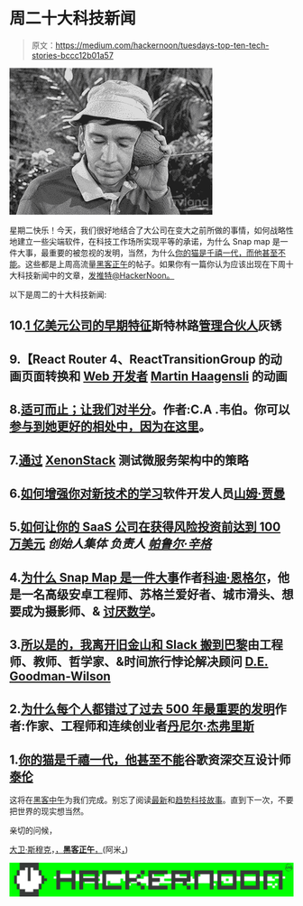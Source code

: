 # 周二十大科技新闻

> 原文：<https://medium.com/hackernoon/tuesdays-top-ten-tech-stories-bccc12b01a57>

![](img/1c569b3e06ba9dbc1a98e03d7fdb1ae4.png)

星期二快乐！今天，我们很好地结合了大公司在变大之前所做的事情，如何战略性地建立一些尖端软件，在科技工作场所实现平等的承诺，为什么 Snap map 是一件大事，最重要的被忽视的发明，当然，为什么[你的猫是千禧一代，而他甚至不能](https://hackernoon.com/your-cat-is-a-millennial-and-he-literally-cant-even-5b540cd42cc1)。这些都是上周高流量[黑客正午](http://hackernoon.com)的帖子。如果你有一篇你认为应该出现在下周十大科技新闻中的文章，[发推特@HackerNoon。](http://twitter.com/@hackernoon)

以下是周二的十大科技新闻:

## 10.[1 亿美元公司的早期特征](https://hackernoon.com/the-early-traits-of-a-100m-company-ed365b4af28a)斯特林路[管理合伙人](https://www.sterlingroad.com/)灰锈

## 9.【React Router 4、ReactTransitionGroup 的动画页面转换和 [Web 开发者](https://github.com/mhaagens) [Martin Haagensli](https://medium.com/u/a7ab0b9e9e1e?source=post_page-----bccc12b01a57--------------------------------) 的动画

## 8.[适可而止；让我们对半分](https://hackernoon.com/enough-is-enough-lets-go-50-50-bbc9f66ad8de)。作者:C.A .韦伯。你可以[参与到她更好的相处中，因为在这里](https://docs.google.com/forms/d/e/1FAIpQLScJ2K0rkB58PCbGalDEXJ6iBgipJWGxnpD9PqgZdnF1yGpiHA/alreadyresponded)。

## 7.[通过](https://hackernoon.com/testing-strategies-in-microservices-architecture-8e4584e9a2d7) [XenonStack](https://medium.com/u/e6e6cba6629f?source=post_page-----bccc12b01a57--------------------------------) 测试微服务架构中的策略

## 6.[如何增强你对新技术的学习](https://hackernoon.com/how-to-supercharge-your-learning-of-new-technologies-131924503d9e)软件开发人员[山姆·贾曼](https://medium.com/u/a04c5d4125b6?source=post_page-----bccc12b01a57--------------------------------)

## 5.[如何让你的 SaaS 公司在获得风险投资前达到 100 万美元](https://hackernoon.com/how-to-bootstrap-your-saas-company-to-1m-arr-before-raising-venture-capital-d3be086effa0) *创始人集体* *负责人* [*帕鲁尔·辛格*](https://twitter.com/parulia)

## 4.[为什么 Snap Map 是一件大事](https://hackernoon.com/why-snap-map-is-a-big-deal-cf972744a3e4)作者[科迪·恩格尔](https://medium.com/u/55b01aade795?source=post_page-----bccc12b01a57--------------------------------)，他是一名高级安卓工程师、苏格兰爱好者、城市滑头、想要成为摄影师、& [讨厌数学](https://hackernoon.com/you-werent-bad-at-maths-you-just-weren-t-looking-at-it-the-right-way-7b11fb0a0982)。

## 3.[所以是的，我离开旧金山和 Slack 搬到巴黎](https://hackernoon.com/so-yeah-i-left-san-francisco-and-slack-to-move-to-paris-a71a730f1a5d)由工程师、教师、哲学家、&时间旅行悖论解决顾问 [D.E. Goodman-Wilson](https://medium.com/u/bf3e8bb0636b?source=post_page-----bccc12b01a57--------------------------------)

## 2.[为什么每个人都错过了过去 500 年最重要的发明](https://hackernoon.com/why-everyone-missed-the-most-important-invention-in-the-last-500-years-c90b0151c169)作者:作家、工程师和连续创业者[丹尼尔·杰弗里斯](https://medium.com/u/618a7c78c957?source=post_page-----bccc12b01a57--------------------------------)

## 1.[你的猫是千禧一代，他甚至不能](https://hackernoon.com/your-cat-is-a-millennial-and-he-literally-cant-even-5b540cd42cc1)谷歌资深交互设计师[泰伦](https://medium.com/u/d30598ce6ec3?source=post_page-----bccc12b01a57--------------------------------)

这将在[黑客中午](http://hackernoon.com)为我们完成。别忘了阅读[最新](http://hackernoon.com/latest)和[趋势科技故事](http://hackernoon.com/trending)。直到下一次，不要把世界的现实想当然。

亲切的问候，

[大卫·斯穆克](http://davidsmooke.net)，[，**黑客正午**，](http://hackernoon.com)(阿米[，](https://medium.com/u/1fedc8fffada?source=post_page-----bccc12b01a57--------------------------------))

[![](img/be0ca55ba73a573dce11effb2ee80d56.png)](http://hackernoon.com)